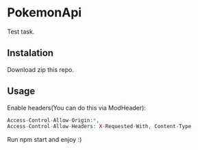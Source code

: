 # PokemonApi
Test task.

## Instalation
Download zip this repo.
## Usage
Enable headers(You can do this via ModHeader): 
```php
Access-Control-Allow-Origin:*,
Access-Control-Allow-Headers: X-Requested-With, Content-Type
```
Run npm start and enjoy :)

